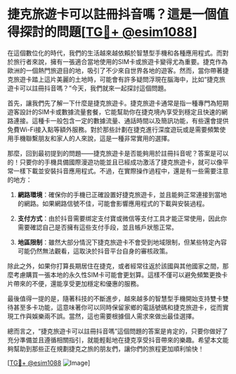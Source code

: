 # 捷克旅遊卡可以註冊抖音嗎？這是一個值得探討的問題[[TG💪+ @esim1088](https://t.me/s/esim1088)]

在這個數位化的時代，我們的生活越來越依賴於智慧型手機和各種應用程式。而對於旅行者來說，擁有一張適合當地使用的SIM卡或旅遊卡變得尤為重要。捷克作為歐洲的一個熱門旅遊目的地，吸引了不少來自世界各地的遊客。然而，當你帶著捷克旅遊卡踏上這片美麗的土地時，可能會有許多疑問浮現在腦海中，比如“捷克旅遊卡可以註冊抖音嗎？”今天，我們就來一起探討這個問題。

首先，讓我們先了解一下什麼是捷克旅遊卡。捷克旅遊卡通常是指一種專門為短期遊客設計的SIM卡或數據流量套餐，它能幫助你在捷克境內享受到穩定且快速的網路連接。這種卡一般包含一定的數據流量、通話時間以及簡訊功能，有些還會提供免費Wi-Fi接入點等額外服務。對於那些計劃在捷克進行深度遊玩或是需要頻繁使用手機聯繫朋友和家人的人來說，這是一種非常實用的選擇。

那麼，回到最初提到的問題——捷克旅遊卡是否能夠用於註冊抖音呢？答案是可以的！只要你的手機具備國際漫遊功能並且已經成功激活了捷克旅遊卡，就可以像平常一樣下載並安裝抖音應用程式。不過，在實際操作過程中，還是有一些需要注意的地方：

1. **網路環境**：確保你的手機已正確設置好捷克旅遊卡，並且能夠正常連接到當地的網路。如果網路信號不佳，可能會影響應用程式的下載與安裝過程。
   
2. **支付方式**：由於抖音需要绑定支付寶或微信等支付工具才能正常使用，因此你需要確認自己是否擁有這些支付手段，並且帳戶狀態正常。
   
3. **地區限制**：雖然大部分情況下捷克旅遊卡不會受到地域限制，但某些特定內容可能仍然無法觀看，這取決於抖音平台自身的審核政策。

除此之外，如果你打算長期居住在捷克，或者經常往返於該國與其他國家之間，那麼考慮購買一張本地的永久性SIM卡可能會更划算。這樣不僅可以避免頻繁更換卡片帶來的不便，還能享受更加穩定和優惠的服務。

最後值得一提的是，隨著科技的不斷進步，越來越多的智慧型手機開始支持雙卡雙待甚至多卡功能，這意味著你可以同時保留家鄉的電話號碼和捷克旅遊卡，從而實現工作與娛樂兩不誤。當然，這也需要根據個人需求來做出最佳選擇。

總而言之，“捷克旅遊卡可以註冊抖音嗎”這個問題的答案是肯定的，只要你做好了充分準備並且遵循相關指引，就能輕鬆地在捷克享受抖音帶來的樂趣。希望本文能夠幫助到那些正在規劃捷克之旅的朋友們，讓你們的旅程更加順利愉快！

[[TG💪+ @esim1088](https://t.me/s/esim1088) ![Image](https://i.postimg.cc/4NQfJmqS/Snipaste-2025-05-13-00-14-12.png)]